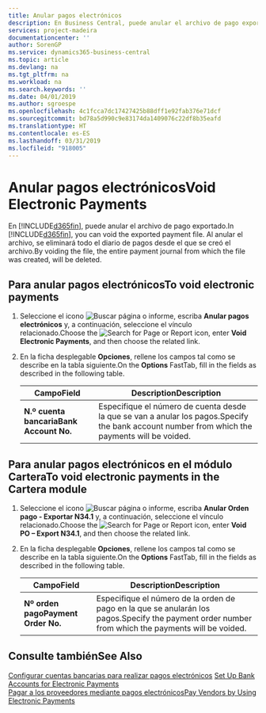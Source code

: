 ```yaml
---
title: Anular pagos electrónicos
description: En Business Central, puede anular el archivo de pago exportado. Al anular el archivo, se eliminará todo el diario de pagos desde el que se creó el archivo.
services: project-madeira
documentationcenter: ''
author: SorenGP
ms.service: dynamics365-business-central
ms.topic: article
ms.devlang: na
ms.tgt_pltfrm: na
ms.workload: na
ms.search.keywords: ''
ms.date: 04/01/2019
ms.author: sgroespe
ms.openlocfilehash: 4c1fcca7dc17427425b88dff1e92fab376e71dcf
ms.sourcegitcommit: bd78a5d990c9e83174da1409076c22df8b35eafd
ms.translationtype: HT
ms.contentlocale: es-ES
ms.lasthandoff: 03/31/2019
ms.locfileid: "918005"
---
```

# <a name="void-electronic-payments"></a><span data-ttu-id="8b068-104">Anular pagos electrónicos</span><span class="sxs-lookup"><span data-stu-id="8b068-104">Void Electronic Payments</span></span>
<span data-ttu-id="8b068-105">En [!INCLUDE[d365fin](../../includes/d365fin_md.md)], puede anular el archivo de pago exportado.</span><span class="sxs-lookup"><span data-stu-id="8b068-105">In [!INCLUDE[d365fin](../../includes/d365fin_md.md)], you can void the exported payment file.</span></span> <span data-ttu-id="8b068-106">Al anular el archivo, se eliminará todo el diario de pagos desde el que se creó el archivo.</span><span class="sxs-lookup"><span data-stu-id="8b068-106">By voiding the file, the entire payment journal from which the file was created, will be deleted.</span></span>  

## <a name="to-void-electronic-payments"></a><span data-ttu-id="8b068-107">Para anular pagos electrónicos</span><span class="sxs-lookup"><span data-stu-id="8b068-107">To void electronic payments</span></span>  

1.  <span data-ttu-id="8b068-108">Seleccione el icono ![Buscar página o informe](../../media/ui-search/search_small.png "icono Buscar página o informe"), escriba **Anular pagos electrónicos** y, a continuación, seleccione el vínculo relacionado.</span><span class="sxs-lookup"><span data-stu-id="8b068-108">Choose the ![Search for Page or Report](../../media/ui-search/search_small.png "Search for Page or Report icon") icon, enter **Void Electronic Payments**, and then choose the related link.</span></span>  
2.  <span data-ttu-id="8b068-109">En la ficha desplegable **Opciones**, rellene los campos tal como se describe en la tabla siguiente.</span><span class="sxs-lookup"><span data-stu-id="8b068-109">On the **Options** FastTab, fill in the fields as described in the following table.</span></span>  

    |<span data-ttu-id="8b068-110">Campo</span><span class="sxs-lookup"><span data-stu-id="8b068-110">Field</span></span>|<span data-ttu-id="8b068-111">Description</span><span class="sxs-lookup"><span data-stu-id="8b068-111">Description</span></span>|  
    |---------------------------------|---------------------------------------|  
    |<span data-ttu-id="8b068-112">**N.º cuenta bancaria**</span><span class="sxs-lookup"><span data-stu-id="8b068-112">**Bank Account No.**</span></span>|<span data-ttu-id="8b068-113">Especifique el número de cuenta desde la que se van a anular los pagos.</span><span class="sxs-lookup"><span data-stu-id="8b068-113">Specify the bank account number from which the payments will be voided.</span></span>|  

## <a name="to-void-electronic-payments-in-the-cartera-module"></a><span data-ttu-id="8b068-114">Para anular pagos electrónicos en el módulo Cartera</span><span class="sxs-lookup"><span data-stu-id="8b068-114">To void electronic payments in the Cartera module</span></span>  

1.  <span data-ttu-id="8b068-115">Seleccione el icono ![Buscar página o informe](../../media/ui-search/search_small.png "icono Buscar página o informe"), escriba **Anular Orden pago - Exportar N34.1** y, a continuación, seleccione el vínculo relacionado.</span><span class="sxs-lookup"><span data-stu-id="8b068-115">Choose the ![Search for Page or Report](../../media/ui-search/search_small.png "Search for Page or Report icon") icon, enter **Void PO – Export N34.1**, and then choose the related link.</span></span>  
2.  <span data-ttu-id="8b068-116">En la ficha desplegable **Opciones**, rellene los campos tal como se describe en la tabla siguiente.</span><span class="sxs-lookup"><span data-stu-id="8b068-116">On the **Options** FastTab, fill in the fields as described in the following table.</span></span>  

    |<span data-ttu-id="8b068-117">Campo</span><span class="sxs-lookup"><span data-stu-id="8b068-117">Field</span></span>|<span data-ttu-id="8b068-118">Description</span><span class="sxs-lookup"><span data-stu-id="8b068-118">Description</span></span>|  
    |---------------------------------|---------------------------------------|  
    |<span data-ttu-id="8b068-119">**Nº orden pago**</span><span class="sxs-lookup"><span data-stu-id="8b068-119">**Payment Order No.**</span></span>|<span data-ttu-id="8b068-120">Especifique el número de la orden de pago en la que se anularán los pagos.</span><span class="sxs-lookup"><span data-stu-id="8b068-120">Specify the payment order number from which the payments will be voided.</span></span>|  

## <a name="see-also"></a><span data-ttu-id="8b068-121">Consulte también</span><span class="sxs-lookup"><span data-stu-id="8b068-121">See Also</span></span>  
 <span data-ttu-id="8b068-122">[Configurar cuentas bancarias para realizar pagos electrónicos](how-to-set-up-bank-accounts-for-electronic-payments.md) </span><span class="sxs-lookup"><span data-stu-id="8b068-122">[Set Up Bank Accounts for Electronic Payments](how-to-set-up-bank-accounts-for-electronic-payments.md) </span></span>  
 [<span data-ttu-id="8b068-123">Pagar a los proveedores mediante pagos electrónicos</span><span class="sxs-lookup"><span data-stu-id="8b068-123">Pay Vendors by Using Electronic Payments</span></span>](how-to-pay-vendors-by-using-electronic-payments.md)
